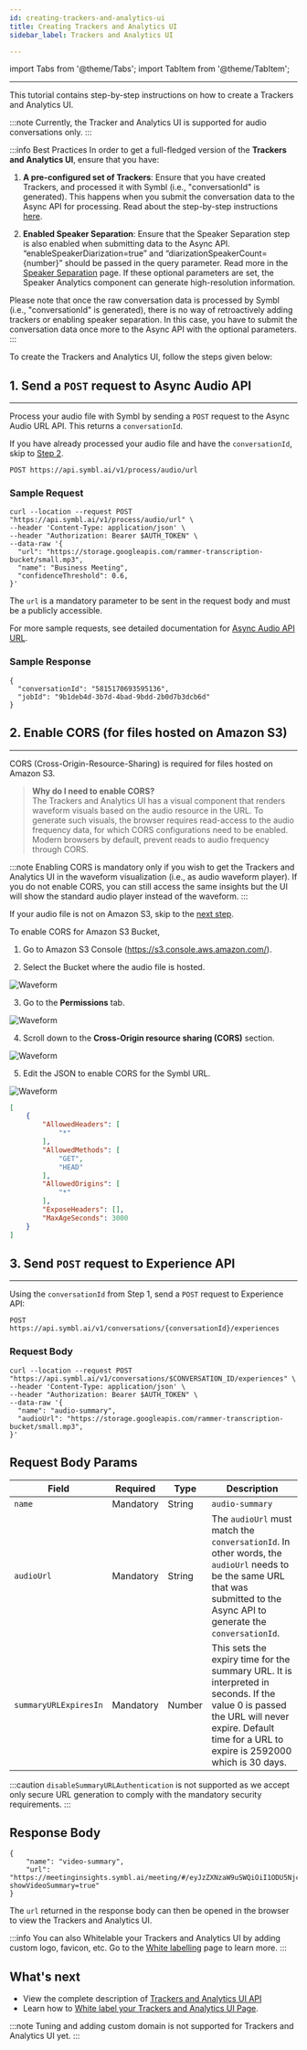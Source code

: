 ```yaml
---
id: creating-trackers-and-analytics-ui
title: Creating Trackers and Analytics UI
sidebar_label: Trackers and Analytics UI

---
```


import Tabs from '@theme/Tabs';
import TabItem from '@theme/TabItem';

---

This tutorial contains step-by-step instructions on how to create a Trackers and Analytics UI.

:::note
Currently, the Tracker and Analytics UI is supported for audio conversations only.
:::

:::info Best Practices
In order to get a full-fledged version of the **Trackers and Analytics UI**, ensure that you have:

1. **A pre-configured set of Trackers**:
Ensure that you have created Trackers, and processed it with Symbl (i.e., "conversationId" is generated). This happens when you submit the conversation data to the Async API for processing. Read about the step-by-step instructions [here](/docs/management-api/trackers/overview). 

2. **Enabled Speaker Separation**:
Ensure that the Speaker Separation step is also enabled when submitting data to the Async API.
“enableSpeakerDiarization=true” and “diarizationSpeakerCount={number}” should be passed in the query parameter. Read more in the [Speaker Separation](/docs/async-api/overview/speaker-separation/#query-params) page. 
If these optional parameters are set, the Speaker Analytics component can generate high-resolution information.

Please note that once the raw conversation data is processed by Symbl (i.e., "conversationId" is generated), there is no way of retroactively adding trackers or enabling speaker separation. In this case, you have to submit the conversation data once more to the Async API with the optional parameters.
:::

To create the Trackers and Analytics UI, follow the steps given below:

## 1. Send a `POST` request to Async Audio API 
---

Process your audio file with Symbl by sending a `POST` request to the Async Audio URL API. This returns a `conversationId`.

If you have already processed your audio file and have the `conversationId`, skip to [Step 2](#2-enable-cors-for-files-hosted-on-amazon-s3). 

```shell
POST https://api.symbl.ai/v1/process/audio/url
```
### Sample Request 

```shell
curl --location --request POST "https://api.symbl.ai/v1/process/audio/url" \
--header 'Content-Type: application/json' \
--header "Authorization: Bearer $AUTH_TOKEN" \
--data-raw '{
  "url": "https://storage.googleapis.com/rammer-transcription-bucket/small.mp3",
  "name": "Business Meeting",
  "confidenceThreshold": 0.6,
}'
```
The `url` is a mandatory parameter to be sent in the request body and must be a publicly accessible.

For more sample requests, see detailed documentation for [Async Audio API URL](/docs/async-api/overview/audio/post-audio-url). 

### Sample Response 
```shell
{
  "conversationId": "5815170693595136",
  "jobId": "9b1deb4d-3b7d-4bad-9bdd-2b0d7b3dcb6d"
}
```

## 2. Enable CORS (for files hosted on Amazon S3)
---
CORS (Cross-Origin-Resource-Sharing) is required for files hosted on Amazon S3.

> **Why do I need to enable CORS?** <br/>
> The Trackers and Analytics UI has a visual component that renders waveform visuals based on the audio resource in the URL. To generate such visuals, the browser requires read-access to the audio frequency data, for which CORS configurations need to be enabled. Modern browsers by default, prevent reads to audio frequency through CORS.

:::note
Enabling CORS is mandatory only if you wish to get the Trackers and Analytics UI in the waveform visualization (i.e., as audio waveform player). If you do not enable CORS, you can still access the same insights but the UI will show the standard audio player instead of the waveform. 
:::

If your audio file is not on Amazon S3, skip to the [next step](#3-send-post-request-to-experience-api).<br/>

To enable CORS for Amazon S3 Bucket,<br/>
1. Go to Amazon S3 Console (https://s3.console.aws.amazon.com/). <br/>

2. Select the Bucket where the audio file is hosted. <br/>

![Waveform](/img/cors-1.png) <br/>

3. Go to the **Permissions** tab. <br/>

![Waveform](/img/cors-2.png) <br/>

4. Scroll down to the **Cross-Origin resource sharing (CORS)** section. <br/>

![Waveform](/img/cors-3.png) <br/>

5. Edit the JSON to enable CORS for the Symbl URL. <br/>

![Waveform](/img/cors-4.png)

```json
[
    {
        "AllowedHeaders": [
            "*"
        ],
        "AllowedMethods": [
            "GET",
            "HEAD"
        ],
        "AllowedOrigins": [
            "*"
        ],
        "ExposeHeaders": [],
        "MaxAgeSeconds": 3000
    }
]
```

## 3. Send `POST` request to Experience API 
---

Using the `conversationId` from Step 1, send a `POST` request to Experience API:

```shell
POST https://api.symbl.ai/v1/conversations/{conversationId}/experiences
```

### Request Body

```shell
curl --location --request POST "https://api.symbl.ai/v1/conversations/$CONVERSATION_ID/experiences" \
--header 'Content-Type: application/json' \
--header "Authorization: Bearer $AUTH_TOKEN" \
--data-raw '{
  "name": "audio-summary",
  "audioUrl": "https://storage.googleapis.com/rammer-transcription-bucket/small.mp3",
}'
```

## Request Body Params

Field  | Required  | Type | Description
---------- | ------- | ------- |  -------
`name` | Mandatory | String | `audio-summary`
`audioUrl` | Mandatory | String  | The `audioUrl` must match the `conversationId`. In other words, the `audioUrl` needs to be the same URL that was submitted to the Async API to generate the `conversationId`.
```summaryURLExpiresIn``` | Mandatory | Number | This sets the expiry time for the summary URL. It is interpreted in seconds. If the value 0 is passed the URL will never expire. Default time for a URL to expire is 2592000 which is 30 days.

:::caution
`disableSummaryURLAuthentication` is not supported as we accept only secure URL generation to comply with the mandatory security requirements. 
:::
 
## Response Body

```shell
{
    "name": "video-summary",
    "url": "https://meetinginsights.symbl.ai/meeting/#/eyJzZXNzaW9uSWQiOiI1ODU5NjczMDg1MzEzMDI0IiwidmlkZW9VcmwiOiJodHRwczovL3N0b3JhZ2UuZ29vZ2xlYXBpcy5jb20vcmFtbWVyLXRyYW5zY3JpcHRpb24tYnVja2V0L3NtYWxsLm1wNCJ9?showVideoSummary=true"
}
```
The `url` returned in the response body can then be opened in the browser to view the Trackers and Analytics UI. 

:::info
You can also Whitelable your Trackers and Analytics UI by adding custom logo, favicon, etc. Go to the [White labelling](/docs/) page to learn more. 
:::


## What's next

- View the complete description of [Trackers and Analytics UI API](/docs/api-reference/experience-api/post-trackers-and-analytics-ui)
- Learn how to [White label your Trackers and Analytics UI Page](/docs/tutorials/pre-built-summary-ui/whitelabeling-summary-ui).

:::note
Tuning and adding custom domain is not supported for Trackers and Analytics UI yet.
:::

